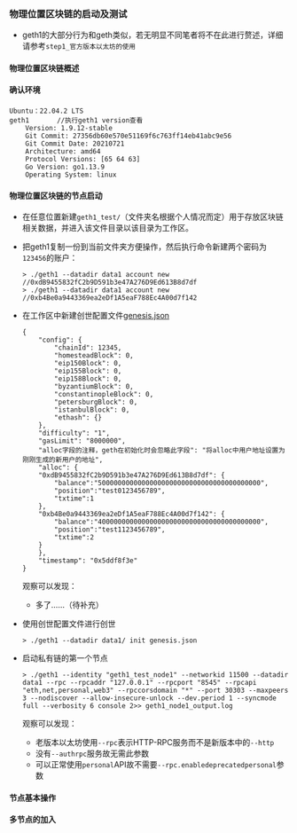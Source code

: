 ### 物理位置区块链的启动及测试
- geth1的大部分行为和geth类似，若无明显不同笔者将不在此进行赘述，详细请参考`step1_官方版本以太坊的使用`
#### 物理位置区块链概述
#### 确认环境
```
Ubuntu：22.04.2 LTS
geth1       //执行geth1 version查看
    Version: 1.9.12-stable
    Git Commit: 27356db60e570e51169f6c763ff14eb41abc9e56
    Git Commit Date: 20210721
    Architecture: amd64
    Protocol Versions: [65 64 63]
    Go Version: go1.13.9
    Operating System: linux
```
#### 物理位置区块链的节点启动
- 在任意位置新建`geth1_test/`（文件夹名根据个人情况而定）用于存放区块链相关数据，并进入该文件目录以该目录为工作区。
- 把geth1复制一份到当前文件夹方便操作，然后执行命令新建两个密码为`123456`的账户：
    ```
    > ./geth1 --datadir data1 account new       //0xdB9455832fC2b9D591b3e47A276D9Ed613B8d7df
    > ./geth1 --datadir data1 account new       //0xb4Be0a9443369ea2eDf1A5eaF788Ec4A00d7f142
    ```
- 在工作区中新建创世配置文件[genesis.json](../../src/genesis_for_init_geth1_node/genesis.json)
    ```
    {
        "config": {
            "chainId": 12345,
            "homesteadBlock": 0,
            "eip150Block": 0,
            "eip155Block": 0,
            "eip158Block": 0,
            "byzantiumBlock": 0,
            "constantinopleBlock": 0,
            "petersburgBlock": 0,
            "istanbulBlock": 0,
            "ethash": {}
        },
        "difficulty": "1",
        "gasLimit": "8000000",
        "alloc字段的注释，geth在初始化时会忽略此字段": "将alloc中用户地址设置为刚刚生成的新用户的地址",
        "alloc": {
        "0xdB9455832fC2b9D591b3e47A276D9Ed613B8d7df": {
            "balance":"50000000000000000000000000000000000000000",
            "position":"test0123456789",
            "txtime":1
        },
        "0xb4Be0a9443369ea2eDf1A5eaF788Ec4A00d7f142": {
            "balance":"40000000000000000000000000000000000000000",
            "position":"test1123456789",
            "txtime":2
        }
        },
        "timestamp": "0x5ddf8f3e"
    }
    ```

    观察可以发现：
    - 多了……（待补充）

- 使用创世配置文件进行创世
    ```
    > ./geth1 --datadir data1/ init genesis.json
    ```
- 启动私有链的第一个节点
    ```
    > ./geth1 --identity "geth1_test_node1" --networkid 11500 --datadir data1 --rpc --rpcaddr "127.0.0.1" --rpcport "8545" --rpcapi "eth,net,personal,web3" --rpccorsdomain "*" --port 30303 --maxpeers 3 --nodiscover --allow-insecure-unlock --dev.period 1 --syncmode full --verbosity 6 console 2>> geth1_node1_output.log
    ```

    观察可以发现：
    - 老版本以太坊使用`--rpc`表示HTTP-RPC服务而不是新版本中的`--http`
    - 没有`--authrpc`服务故无需此参数
    - 可以正常使用`personal`API故不需要`--rpc.enabledeprecatedpersonal`参数
#### 节点基本操作

#### 多节点的加入